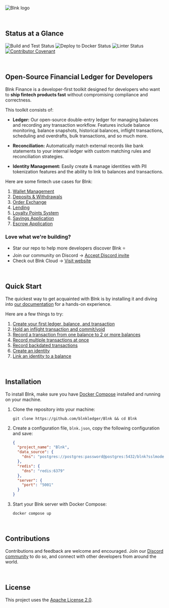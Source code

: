 ![Blnk logo](https://res.cloudinary.com/dmxizylxw/image/upload/v1724847576/blnk_github_logo_eyy2lf.png)

<br/>

## Status at a Glance

![Build and Test Status](https://github.com/blnkfinance/blnk/actions/workflows/go.yml/badge.svg)
![Deploy to Docker Status](https://github.com/blnkfinance/blnk/actions/workflows/docker-publish.yml/badge.svg)
![Linter Status](https://github.com/blnkfinance/blnk/actions/workflows/lint.yml/badge.svg)
[![Contributor Covenant](https://img.shields.io/badge/Contributor%20Covenant-2.1-4baaaa.svg)](code_of_conduct.md)

<br/>

## Open-Source Financial Ledger for Developers

Blnk Finance is a developer-first toolkit designed for developers who want to **ship fintech products fast** without compromising compliance and correctness.

This toolkit consists of:

* **Ledger:** Our open-source double-entry ledger for managing balances and recording any transaction workflow. Features include balance monitoring, balance snapshots, historical balances, inflight transactions, scheduling and overdrafts, bulk transactions, and so much more.

* **Reconciliation:** Automatically match external records like bank statements to your internal ledger with custom matching rules and reconciliation strategies.

* **Identity Management:** Easily create & manage identities with PII tokenization features and the ability to link to balances and transactions.

Here are some fintech use cases for Blnk:

1. [Wallet Management](https://docs.blnkfinance.com/tutorials/quick-start/wallet-management)
2. [Deposits & Withdrawals](https://docs.blnkfinance.com/tutorials/digital-banking/deposits-withdrawals)
3. [Order Exchange](https://docs.blnkfinance.com/tutorials/crypto/order-exchange)
4. [Lending](https://docs.blnkfinance.com/tutorials/digital-banking/lending)
5. [Loyalty Points System](https://docs.blnkfinance.com/tutorials/quick-start/loyalty-points)
6. [Savings Application](https://docs.blnkfinance.com/tutorials/quick-start/savings-application)
7. [Escrow Application](https://docs.blnkfinance.com/tutorials/quick-start/escrow-payments)

### Love what we're building?

* Star our repo to help more developers discover Blnk ⭐
* Join our community on Discord → [Accept Discord invite](https://discord.gg/7WNv94zPpx)
* Check out Blnk Cloud → [Visit website](https://www.blnkfinance.com)

<br/>

## Quick Start

The quickest way to get acquainted with Blnk is by installing it and diving into [our documentation](https://docs.blnkfinance.com) for a hands-on experience.

Here are a few things to try:

1. [Create your first ledger, balance, and transaction](https://docs.blnkfinance.com/home/install#3-create-your-first-ledger)
2. [Hold an inflight transaction and commit/void](https://docs.blnkfinance.com/transactions/inflight)
3. [Record a transaction from one balance to 2 or more balances](https://docs.blnkfinance.com/transactions/multiple-destinations)
4. [Record multiple transactions at once](https://docs.blnkfinance.com/transactions/bulk-transactions)
5. [Record backdated transactions](https://docs.blnkfinance.com/transactions/backdated-transactions)
6. [Create an identity](https://docs.blnkfinance.com/identities/introduction)
7. [Link an identity to a balance](https://docs.blnkfinance.com/identities/link-balances)

<br/>

## Installation

To install Blnk, make sure you have [Docker Compose](https://docs.docker.com/compose/) installed and running on your machine.

1. Clone the repository into your machine:
   
   ```
   git clone https://github.com/blnkledger/Blnk && cd Blnk
   ```
   
2. Create a configuration file, `blnk.json`, copy the following configuration and save:

   ```json
   {
     "project_name": "Blnk",
     "data_source": {
       "dns": "postgres://postgres:password@postgres:5432/blnk?sslmode=disable"
     },
     "redis": {
       "dns": "redis:6379"
     },
     "server": {
       "port": "5001"
     }
   }
   ```

3. Start your Blnk server with Docker Compose:

   ```
   docker compose up
   ```

<br/>

## Contributions

Contributions and feedback are welcome and encouraged. Join our [Discord community](https://discord.gg/7WNv94zPpx) to do so, and connect with other developers from around the world.

<br/>

## License

This project uses the [Apache License 2.0](LICENSE.md).
